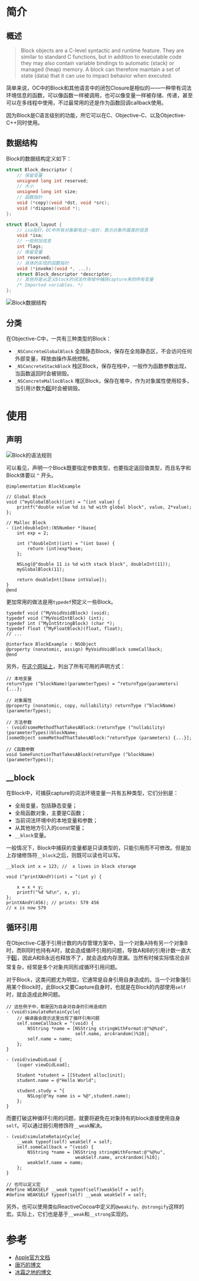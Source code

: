 # 简介
## 概述

> Block objects are a C-level syntactic and runtime feature. They are similar to standard C functions, but in addition to executable code they may also contain variable bindings to automatic (stack) or managed (heap) memory. A block can therefore maintain a set of state (data) that it can use to impact behavior when executed.

简单来说，OC中的Block和其他语言中的闭包Closure是相似的——一种带有词法环境信息的函数，可以像函数一样被调用，也可以像变量一样被存储、传递，甚至可以在多线程中使用，不过最常用的还是作为函数回调callback使用。

因为Block是C语言级别的功能，所它可以在C、Objective-C、以及Objective-C++同时使用。

## 数据结构

Block的数据结构定义如下：

```c
struct Block_descriptor {
    // 保留变量
    unsigned long int reserved;
    // 大小
    unsigned long int size;
    // 函数指针
    void (*copy)(void *dst, void *src);
    void (*dispose)(void *);
};

struct Block_layout {
    // isa指针，OC中所有对象都有这一指针，表示对象所属类的信息
    void *isa;
    // 一些附加信息
    int flags;
    // 保留变量
    int reserved;
    // 具体的实现的函数指针
    void (*invoke)(void *, ...);
    struct Block_descriptor *descriptor;
    // 其他将是从定义block的词法作用域中捕获capture来的所有变量
    /* Imported variables. */
};
```

![Block数据结构](https://blog.devtang.com/images/block-struct.jpg)

## 分类

在Objective-C中，一共有三种类型的Block：

- `_NSConcreteGlobalBlock` 全局静态Block，保存在全局静态区，不会访问任何外部变量，释放由操作系统控制。
- `_NSConcreteStackBlock` 栈区Block，保存在栈中，一般作为函数参数出现，当函数返回时会被销毁。
- `_NSConcreteMallocBlock` 堆区Block，保存在堆中，作为对象属性使用较多，当引用计数为0️⃣时会被销毁。

# 使用
## 声明

![Block的语法规则](https://developer.apple.com/library/archive/documentation/Cocoa/Conceptual/Blocks/Art/blocks.jpg)

可以看见，声明一个Block既要指定参数类型，也要指定返回值类型，而且名字和Block体要以 `^` 开头。

```objc
@implementation BlockExample

// Global Block
void (^myGlobalBlock)(int) = ^(int value) {
    printf("double value %d is %d with global block", value, 2*value);
};

// Malloc Block
- (int)doubleInt:(NSNumber *)base{
    int exp = 2;
    
    int (^doubleInt)(int) = ^(int base) {
        return (int)exp*base;
    };
    
    NSLog(@"double 11 is %d with stack block", doubleInt(11));
    myGlobalBlock(11);
    
    return doubleInt([base intValue]);
}
@end
```

更加常用的做法是用`typedef`预定义一些Block。

```objc
typedef void (^MyVoidVoidBlock) (void);
typedef void (^MyVoidIntBlock) (int);
typedef int (^MyIntStringBlock) (char *);
typedef float (^MyFloatBlock)(float, float);
// ...

@interface BlockExample : NSObject
@property (nonatomic, assign) MyVoidVoidBlock someCallback;
@end
```

另外，在[这个网站上](http://goshdarnblocksyntax.com/)，列出了所有可用的声明方式：

```objc
// 本地变量
returnType (^blockName)(parameterTypes) = ^returnType(parameters) {...};

// 对象属性
@property (nonatomic, copy, nullability) returnType (^blockName)(parameterTypes);

// 方法参数
- (void)someMethodThatTakesABlock:(returnType (^nullability)(parameterTypes))blockName;
[someObject someMethodThatTakesABlock:^returnType (parameters) {...}];

// C函数参数
void SomeFunctionThatTakesABlock(returnType (^blockName)(parameterTypes));
```
## __block

在Block中，可捕获capture的词法环境变量一共有五种类型，它们分别是：

- 全局变量，包括静态变量；
- 全局函数对象，主要是C函数；
- 当前词法环境中的本地变量和参数；
- 从其他地方引入的const常量；
- `__block`变量。

一般情况下，Block中捕获的变量都是只读类型的，只能引用而不可修改。但是加上存储修饰符`__block`之后，则既可以读也可以写。

```objc
__block int x = 123; //  x lives in block storage
 
void (^printXAndY)(int) = ^(int y) {
 
    x = x + y;
    printf("%d %d\n", x, y);
};
printXAndY(456); // prints: 579 456
// x is now 579

```

## 循环引用

在Objective-C基于引用计数的内存管理方案中，当一个对象A持有另一个对象B时，而B同时也持有A时，就会造成循环引用的问题，导致A和B的引用计数一直大于0️⃣，因此A和B永远也释放不了，就会造成内存泄漏。当然有时候实际情况会非常复杂，经常是多个对象共同形成循环引用问题。

对于Block，这类问题尤为明显，它通常是自身引用自身造成的。当一个对象强引用某个Block时，此Block又要Capture自身时，也就是在Block的内部使用`self`时，就会造成此种问题。

```objc
// 这些例子中，都是因为自身对自身的引用造成的
- (void)simulateRetainCycle{
    // 编译器会提示这里出现了循环引用问题
    self.someCallback = ^(void) {
        NSString *name = [NSString stringWithFormat:@"%@%zd",
                          self.name, arc4random()%10];
        self.name = name;
    };
}

- (void)viewDidLoad {
    [super viewDidLoad];
  
    Student *student = [[Student alloc]init];
    student.name = @"Hello World";

    student.study = ^{
        NSLog(@"my name is = %@",student.name);
    };
}
```

而要打破这种循环引用的问题，就要将避免在对象持有的block直接使用自身`self`。可以通过弱引用修饰符`__weak`解决。

```objc
- (void)simulateRetainCycle{
    __weak typeof(self) weakSelf = self;
    self.someCallback = ^(void) {
        NSString *name = [NSString stringWithFormat:@"%@%u",
                          weakSelf.name, arc4random()%10];
        weakSelf.name = name;
    };
}

// 也可以定义宏
#define WEAKSELF __weak typeof(self)weakSelf = self;
#define WEAKSELF typeof(self) __weak weakSelf = self;
```

另外，也可以使用类似ReactiveCocoa中定义的`@weakify`、`@strongify`这样的宏。实际上，它们也是基于`__weak`和`__strong`实现的。

# 参考
- [Apple官方文档](https://developer.apple.com/library/archive/documentation/Cocoa/Conceptual/Blocks/Articles/00_Introduction.html#//apple_ref/doc/uid/TP40007502-CH1-SW1)
- [唐巧的博文](https://blog.devtang.com/2013/07/28/a-look-inside-blocks/)
- [冰霜之地的博文](https://halfrost.com/ios_block_retain_circle/)